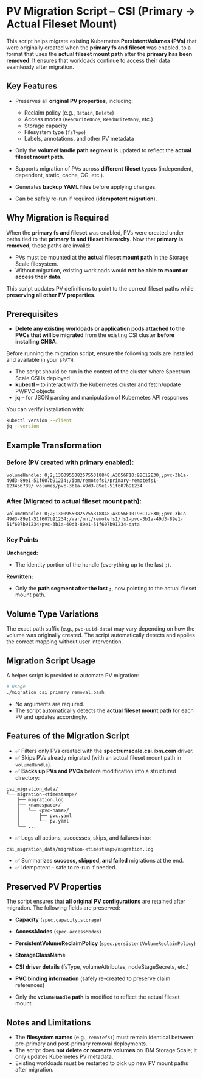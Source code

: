 
# PV Migration Script – CSI (Primary → Actual Fileset Mount)

This script helps migrate existing Kubernetes **PersistentVolumes (PVs)** that were originally created when the **primary fs and fileset** was enabled, to a format that uses the **actual fileset mount path** after the **primary has been removed**.
It ensures that workloads continue to access their data seamlessly after migration.

## Key Features

- Preserves all **original PV properties**, including:
  - Reclaim policy (e.g., `Retain`, `Delete`)
  - Access modes (`ReadWriteOnce`, `ReadWriteMany`, etc.)
  - Storage capacity
  - Filesystem type (`fsType`)
  - Labels, annotations, and other PV metadata

- Only the **volumeHandle path segment** is updated to reflect the **actual fileset mount path**.
- Supports migration of PVs across **different fileset types** (independent, dependent, static, cache, CG, etc.).
- Generates **backup YAML files** before applying changes.
- Can be safely re-run if required (**idempotent migration**).

## Why Migration is Required

When the **primary fs and fileset** was enabled, PVs were created under paths tied to the **primary fs and fileset hierarchy**.
Now that **primary is removed**, these paths are invalid:

- PVs must be mounted at the **actual fileset mount path** in the Storage Scale filesystem.
- Without migration, existing workloads would **not be able to mount or access their data**.

This script updates PV definitions to point to the correct fileset paths while **preserving all other PV properties**.

## Prerequisites

- **Delete any existing workloads or application pods attached to the PVCs that will be migrated** from the existing CSI cluster **before installing CNSA.**

Before running the migration script, ensure the following tools are installed and available in your `$PATH`:

- The script should be run in the context of the cluster where Spectrum Scale CSI is deployed
- **kubectl** – to interact with the Kubernetes cluster and fetch/update PV/PVC objects
- **jq** – for JSON parsing and manipulation of Kubernetes API responses

You can verify installation with:

```bash
kubectl version --client
jq --version
```


## Example Transformation

### Before (PV created with **primary** enabled):
```text
volumeHandle: 0;2;13009550825755318848;A3D56F10:9BC12E30;;pvc-3b1a-49d3-89e1-51f607b91234;/ibm/remotefs1/primary-remotefs1-123456789/.volumes/pvc-3b1a-49d3-89e1-51f607b91234
```

### After (Migrated to **actual fileset mount path**):
```text
volumeHandle: 0;2;13009550825755318848;A3D56F10:9BC12E30;;pvc-3b1a-49d3-89e1-51f607b91234;/var/mnt/remotefs1/fs1-pvc-3b1a-49d3-89e1-51f607b91234/pvc-3b1a-49d3-89e1-51f607b91234-data
```

### Key Points

**Unchanged:**
- The identity portion of the handle (everything up to the last `;`).

**Rewritten:**
- Only the **path segment after the last `;`**, now pointing to the actual fileset mount path.

## Volume Type Variations

The exact path suffix (e.g., `pvc-uuid-data`) may vary depending on how the volume was originally created.
The script automatically detects and applies the correct mapping without user intervention.


## Migration Script Usage

A helper script is provided to automate PV migration:

```bash
# Usage
./migration_csi_primary_removal.bash
```

- No arguments are required.
- The script automatically detects the **actual fileset mount path** for each PV and updates accordingly.

## Features of the Migration Script

- ✅ Filters only PVs created with the **spectrumscale.csi.ibm.com** driver.
- ✅ Skips PVs already migrated (with an actual fileset mount path in `volumeHandle`).
- ✅ **Backs up PVs and PVCs** before modification into a structured directory:

```
csi_migration_data/
└── migration-<timestamp>/
    ├── migration.log
    ├── <namespace>/
    │   └── <pvc-name>/
    │       ├── pvc.yaml
    │       └── pv.yaml
    └── ...
```

- ✅ Logs all actions, successes, skips, and failures into:

```
csi_migration_data/migration-<timestamp>/migration.log
```

- ✅ Summarizes **success, skipped, and failed** migrations at the end.
- ✅ Idempotent – safe to re-run if needed.

## Preserved PV Properties

The script ensures that **all original PV configurations** are retained after migration.
The following fields are preserved:

- **Capacity** (`spec.capacity.storage`)
- **AccessModes** (`spec.accessModes`)
- **PersistentVolumeReclaimPolicy** (`spec.persistentVolumeReclaimPolicy`)
- **StorageClassName**
- **CSI driver details** (fsType, volumeAttributes, nodeStageSecrets, etc.)
- **PVC binding information** (safely re-created to preserve claim references)

- Only the **`volumeHandle` path** is modified to reflect the actual fileset mount.

## Notes and Limitations

- The **filesystem names** (e.g., `remotefs1`) must remain identical between pre-primary and post-primary removal deployments.
- The script does **not delete or recreate volumes** on IBM Storage Scale; it only updates Kubernetes PV metadata.
- Existing workloads must be restarted to pick up new PV mount paths after migration.

